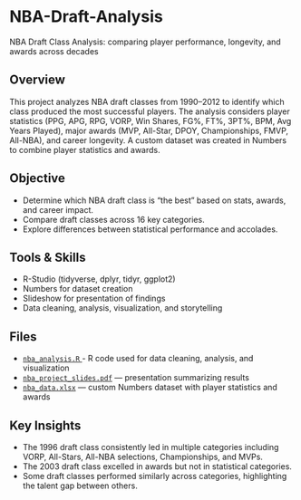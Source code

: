 # NBA-Draft-Analysis
NBA Draft Class Analysis: comparing player performance, longevity, and awards across decades

## Overview
This project analyzes NBA draft classes from 1990–2012 to identify which class produced the most successful players. 
The analysis considers player statistics (PPG, APG, RPG, VORP, Win Shares, FG%, FT%, 3PT%, BPM, Avg Years Played), major awards (MVP, All-Star, DPOY, Championships, FMVP, All-NBA), and career longevity. 
A custom dataset was created in Numbers to combine player statistics and awards.

## Objective
- Determine which NBA draft class is “the best” based on stats, awards, and career impact.
- Compare draft classes across 16 key categories.
- Explore differences between statistical performance and accolades.

## Tools & Skills
- R-Studio (tidyverse, dplyr, tidyr, ggplot2)
- Numbers for dataset creation
- Slideshow for presentation of findings
- Data cleaning, analysis, visualization, and storytelling

## Files
- [`nba_analysis.R` ](https://github.com/JesseKrinetz/NBA-Draft-Analysis/blob/main/%20NBA%20Project%20R-Code.qmd) - R code used for data cleaning, analysis, and visualization
- [`nba_project_slides.pdf`](https://github.com/JesseKrinetz/NBA-Draft-Analysis/blob/main/NBA%20Draft%20Project.pdf) — presentation summarizing results
- [`nba_data.xlsx`](https://github.com/JesseKrinetz/NBA-Draft-Analysis/blob/main/NBA-Awards.numbers) — custom Numbers dataset with player statistics and awards

## Key Insights
- The 1996 draft class consistently led in multiple categories including VORP, All-Stars, All-NBA selections, Championships, and MVPs.
- The 2003 draft class excelled in awards but not in statistical categories.
- Some draft classes performed similarly across categories, highlighting the talent gap between others.

